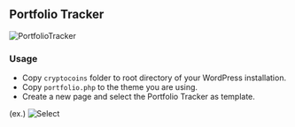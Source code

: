 ## Portfolio Tracker

![PortfolioTracker](https://i.imgur.com/76BFjAr.png)

### Usage

- Copy ```cryptocoins``` folder to root directory of your WordPress installation.
- Copy ```portfolio.php``` to the theme you are using.
- Create a new page and select the Portfolio Tracker as template.

(ex.) ![Select](https://i.imgur.com/dDbudHw.png)
